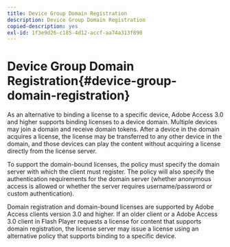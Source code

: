 ```yaml
---
title: Device Group Domain Registration
description: Device Group Domain Registration
copied-description: yes
exl-id: 1f3e9d26-c185-4d12-accf-aa74a313f890
---
```

# Device Group Domain Registration{#device-group-domain-registration}

As an alternative to binding a license to a specific device, Adobe Access 3.0 and higher supports binding licenses to a device domain. Multiple devices may join a domain and receive domain tokens. After a device in the domain acquires a license, the license may be transferred to any other device in the domain, and those devices can play the content without acquiring a license directly from the license server.

To support the domain-bound licenses, the policy must specify the domain server with which the client must register. The policy will also specify the authentication requirements for the domain server (whether anonymous access is allowed or whether the server requires username/password or custom authentication).

Domain registration and domain-bound licenses are supported by Adobe Access clients version 3.0 and higher. If an older client or a Adobe Access 3.0 client in Flash Player requests a license for content that supports domain registration, the license server may issue a license using an alternative policy that supports binding to a specific device.
